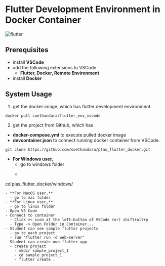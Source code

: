 # Flutter Development Environment in Docker Container
![flutter](https://github.com/soethandara/plas_flutter_docker/assets/148550611/26af9f16-4306-47be-ac17-36ad895f4185)

## Prerequisites 
- install **VSCode**
- add the following extensions to VSCode
  - **Flutter, Docker, Remote Environment**
- install **Docker**
  
## System Usage
1. get the docker image, which has flutter development environment. 
```
docker pull soethandara/flutter_env_vscode
```

2. get the project from Github, which has
- **docker-compose.yml** to execute pulled docker image
- **devcontainer.json** to connect running docker container from VSCode.
```
git clone https://github.com/soethandara/plas_flutter_docker.git
```
- **For Windows user,**
  - go to windows folder
  - ```
cd plas_flutter_docker/windows/
```
- **For MacOS user,**
  - go to mac folder
- **For Linux user,**
  - go to linux folder
- Open VS Code
- Connect to container
  - Click >< icon at the left-button of VSCode (or) shift+alt+p 
  - Type -> Open Folder in Container...
- Student can see sample flutter projects
  - go to each project
  - run "flutter run -d web-server"
- Student can create own flutter app
  - create project
    - mkdir sample_project_1
    - cd sample_project_1
    - flutter create .    
